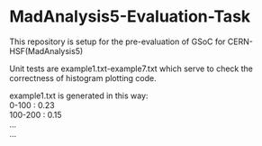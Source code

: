 # MadAnalysis5-Evaluation-Task
This repository is setup for the pre-evaluation of GSoC for CERN-HSF(MadAnalysis5)

Unit tests are example1.txt-example7.txt which serve to check the correctness of histogram plotting code.

example1.txt is generated in this way:<br />
0-100 : 0.23<br />
100-200 : 0.15<br />
...<br />
...<br />
